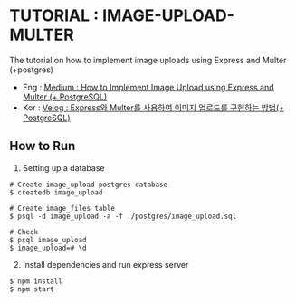 # TUTORIAL : IMAGE-UPLOAD-MULTER

The tutorial on how to implement image uploads using Express and Multer (+postgres)

- Eng : [Medium : How to Implement Image Upload using Express and Multer (+ PostgreSQL)](https://hseoy.medium.com/how-to-implement-image-upload-using-express-and-multer-postgresql-c6de64679f2)
- Kor : [Velog : Express와 Multer를 사용하여 이미지 업로드를 구현하는 방법(+ PostgreSQL)](https://velog.io/@hseoy/Express%EC%99%80-Multer%EB%A5%BC-%EC%82%AC%EC%9A%A9%ED%95%98%EC%97%AC-%EC%9D%B4%EB%AF%B8%EC%A7%80-%EC%97%85%EB%A1%9C%EB%93%9C%EB%A5%BC-%EA%B5%AC%ED%98%84%ED%95%98%EB%8A%94-%EB%B0%A9%EB%B2%95-PostgreSQL)

## How to Run

1. Setting up a database

```
# Create image_upload postgres database
$ createdb image_upload

# Create image_files table
$ psql -d image_upload -a -f ./postgres/image_upload.sql

# Check
$ psql image_upload
$ image_upload=# \d
```

2. Install dependencies and run express server

```
$ npm install
$ npm start
```
